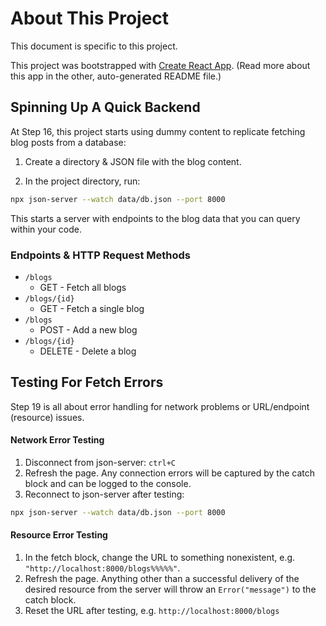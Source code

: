 # About This Project

This document is specific to this project.

This project was bootstrapped with [Create React App](https://github.com/facebook/create-react-app). (Read more about this app in the other, auto-generated README file.)

## Spinning Up A Quick Backend

At Step 16, this project starts using dummy content to replicate fetching blog posts from a database:

1. Create a directory & JSON file with the blog content.

2. In the project directory, run:

```bash
npx json-server --watch data/db.json --port 8000
```

This starts a server with endpoints to the blog data that you can query within your code.

### Endpoints & HTTP Request Methods

-   `/blogs`
    -   GET - Fetch all blogs
-   `/blogs/{id}`
    -   GET - Fetch a single blog
-   `/blogs`
    -   POST - Add a new blog
-   `/blogs/{id}`
    -   DELETE - Delete a blog

## Testing For Fetch Errors

Step 19 is all about error handling for network problems or URL/endpoint (resource) issues.

#### Network Error Testing

1. Disconnect from json-server: `ctrl+C`
2. Refresh the page. Any connection errors will be captured by the catch block and can be logged to the console.
3. Reconnect to json-server after testing:

```bash
npx json-server --watch data/db.json --port 8000
```

#### Resource Error Testing

1. In the fetch block, change the URL to something nonexistent, e.g. `"http://localhost:8000/blogs%%%%%"`.
2. Refresh the page. Anything other than a successful delivery of the desired resource from the server will throw an `Error("message")` to the catch block.
3. Reset the URL after testing, e.g. `http://localhost:8000/blogs`
